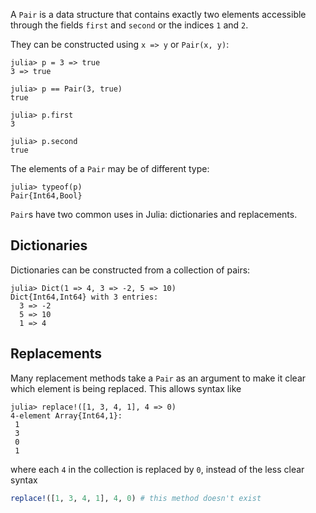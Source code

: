 A `Pair` is a data structure that contains exactly two elements accessible through the fields `first` and `second` or the indices `1` and `2`.

They can be constructed using `x => y` or `Pair(x, y)`:

```julia-repl
julia> p = 3 => true
3 => true

julia> p == Pair(3, true)
true

julia> p.first
3

julia> p.second
true
```

The elements of a `Pair` may be of different type:

```julia-repl
julia> typeof(p)
Pair{Int64,Bool}
```

`Pair`s have two common uses in Julia: dictionaries and replacements.

## Dictionaries

Dictionaries can be constructed from a collection of pairs:

```julia-repl
julia> Dict(1 => 4, 3 => -2, 5 => 10)
Dict{Int64,Int64} with 3 entries:
  3 => -2
  5 => 10
  1 => 4
```

<!-- TODO: Add widget to dictionary exercise -->

## Replacements

Many replacement methods take a `Pair` as an argument to make it clear which element is being replaced.
This allows syntax like

```julia-repl
julia> replace!([1, 3, 4, 1], 4 => 0)
4-element Array{Int64,1}:
 1
 3
 0
 1
```

where each `4` in the collection is replaced by `0`, instead of the less clear syntax

```julia
replace!([1, 3, 4, 1], 4, 0) # this method doesn't exist
```
